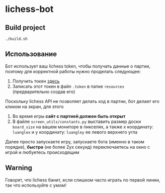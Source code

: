 # lichess-bot

## Build project
```
./build.sh
```
## Использование
Бот использует ваш lichess token, чтобы получать данные о партии, поэтому для корректной работы нужно проделать следующее:
1. Получить токен [здесь](https://lichess.org/account/oauth/token)
2. Записать этот токен в файл `.token` в папке `resources` (предварительно создав его)

Поскольку lichess API не позволяет делать ход в партии, бот делает его кликом на экран, для этого
1. Во время игры **сайт с партией должен быть открыт**
2. В файле `screen_utils/constants.py` выставить размер доски `board_size` на вашем мониторе в пикселях, а также х координату: `luanglex`
и y координату: `luangley` ее левого верхнего угла

Далее просто запускаете игру, запускаете бота (именно в таком порядке), **быстро** (не более 2ух секунд) переключаетесь на окно с игрой и любуетесь происходящим

## Warning
Говорят, что lichess банит, если слишком часто играть по первой линии, так что используйте с умом!
